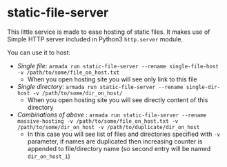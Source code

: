# static-file-server

This little service is made to ease hosting of static files. It makes use of Simple HTTP server included in Python3 `http.server` module.

You can use it to host:
* _Single file_: `armada run static-file-server --rename single-file-host -v /path/to/some/file_on_host.txt`
  * When you open hosting site you will see only link to this file
* _Single directory_: `armada run static-file-server --rename single-dir-host -v /path/to/some/dir_on_host/`
  * When you open hosting site you will see directly content of this directory
* _Combinations of above_ : `armada run static-file-server --rename massive-hosting -v /path/to/some/file_on_host.txt -v /path/to/some/dir_on_host -v /path/to/duplicate/dir_on_host`
  * In this case you will see list of files and directories specified with `-v` parameter, if names are duplicated then increasing counter is appended to file/directory name (so second entry will be named `dir_on_host_1`)

